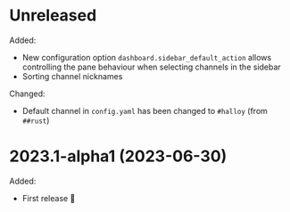 # Unreleased

Added:

- New configuration option `dashboard.sidebar_default_action` allows controlling the pane behaviour when selecting channels in the sidebar
- Sorting channel nicknames

Changed:

- Default channel in `config.yaml` has been changed to `#halloy` (from `##rust`)

# 2023.1-alpha1 (2023-06-30)

Added:

- First release 🎉
